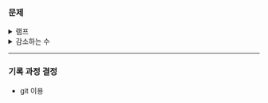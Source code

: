 ### 문제

<details>
 <summary>램프</summary>
  <ul>
    <li>분류 : 탐색</li>
    <li><a href="https://www.acmicpc.net/problem/1034">문제 보기</a></li>
    <li><a href="https://ideone.com/tcrFIU">블로그 참조</a></li>
  </ul>
</details>
<details>
 <summary>감소하는 수</summary>
  <ul>
    <li>분류 : dp</li>
    <li><a href="https://www.acmicpc.net/problem/1038">문제 보기</a></li>
    <li>
        <p>
            문제 풀이
        </p>
        <p>
            1. 감소하는 수인지 확인하는 함수를 짠다.
        	<blockquote>
            숫자(a)의 자릿수 하나하나를 확인하면서 a[i] <= a[i-1] 인 경우 감소하는 수가 아니라고 판단한다.<br><br>
        </blockquote>
        </p>
    	<p>
            2. 1,000,000번 반복문을 돌려서
        	<blockquote>
            1) i가 감소하는 수라면 : dp[i] = dp[i-1]+1<br>   
        	2) 그렇지 않다면 : dp[i] = dp[i-1]<br><br>    
        </blockquote>  
    </p>
    <p>
        3. dp 배열을 0 인덱스 부터 확인한다. 가장 먼저 찾아진, N의 값을 가진 인덱스가 이 문제의 정답이다.<br><br>
    </p>
      </li>
  </ul>
</details>


---

### 기록 과정 결정

- git 이용

